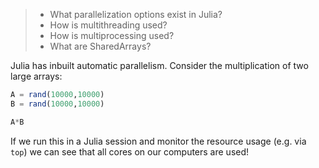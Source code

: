 

>* What parallelization options exist in Julia?
>* How is multithreading used? 
>* How is multiprocessing used?
>* What are SharedArrays?

Julia has inbuilt automatic parallelism. Consider the multiplication of two large arrays:

```julia
A = rand(10000,10000)
B = rand(10000,10000)

A*B
```

If we run this in a Julia session and monitor the resource usage (e.g. via `top`) we can see that all cores on our computers are used!

